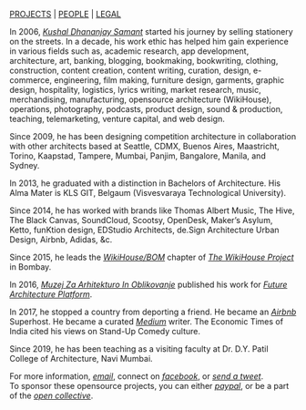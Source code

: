 [PROJECTS](https://kvshvl.github.io/projects.html) | [PEOPLE](https://kvshvl.github.io/people.html) | [LEGAL](https://kvshvl.github.io/legal.html)

In 2006, [_Kushal Dhananjay Samant_](https://linkedin.com/in/kvshvl) started his journey by selling stationery on the streets. In a decade, his work ethic has helped him gain experience in various fields such as, academic research, app development, architecture, art, banking, blogging, bookmaking, bookwriting, clothing, construction, content creation, content writing, curation, design, e-commerce, engineering, film making, furniture design, garments, graphic design, hospitality, logistics, lyrics writing, market research, music, merchandising, manufacturing, opensource architecture (WikiHouse), operations, photography, podcasts, product design, sound & production, teaching, telemarketing, venture capital, and web design.

Since 2009, he has been designing competition architecture in collaboration with other architects based at Seattle, CDMX, Buenos Aires, Maastricht, Torino, Kaapstad, Tampere, Mumbai, Panjim, Bangalore, Manila, and Sydney.

In 2013, he graduated with a distinction in Bachelors of Architecture. His Alma Mater is KLS GIT, Belgaum (Visvesvaraya Technological University).

Since 2014, he has worked with brands like Thomas Albert Music, The Hive, The Black Canvas, SoundCloud, Scootsy, OpenDesk, Maker’s Asylum, Ketto, funKtion design, EDStudio Architects, de.Sign Architecture Urban Design, Airbnb, Adidas, &c.

Since 2015, he leads the [_WikiHouse/BOM_](https://sketchfab.com/WikiHouseBOM) chapter of [_The WikiHouse Project_](https://wikihouse.cc/Contributors) in Bombay.

In 2016, [_Muzej Za Arhitekturo In Oblikovanje_](http://www.mao.si) published his work for [_Future Architecture Platform_](https://futurearchitectureplatform.org/projects/8e8af477-4aea-431b-a69f-74cd05862eac).

In 2017, he stopped a country from deporting a friend. He became an [_Airbnb_](https://airbnb.co.in/users/show/21563871) Superhost. He became a curated [_Medium_](https://medium.com/@kvshvl) writer. The Economic Times of India cited his views on Stand-Up Comedy culture.

Since 2019, he has been teaching as a visiting faculty at Dr. D.Y. Patil College of Architecture, Navi Mumbai.

For more information, [_email_](mailto:%20kushaldsamant@gmail.com), connect on [_facebook_](https://facebook.com/kvshvl), or [_send a tweet_](https://twitter.com/kvshvl_).  
To sponsor these opensource projects, you can either [_paypal_](https://www.paypal.com/paypalme2/parceloff), or be a part of the [_open collective_](https://opencollective.com/kvshvl).
